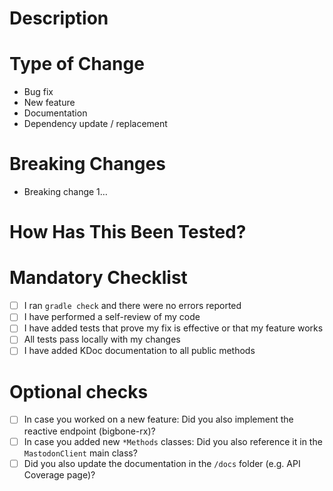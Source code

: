 # Description

<!-- Please include a summary of the changes and the related issue. 
Please also include relevant motivation and context. 
List any dependencies that are required for this change.
If your change closes an existing issue, please make this explicit by writing “Closes `<link to issue>`”. -->

# Type of Change

<!-- Keep the one that applies, remove the rest - including this comment) -->

- Bug fix
- New feature
- Documentation
- Dependency update / replacement

# Breaking Changes

<!-- A breaking change is a change to supported functionality between released versions of a library that would require 
a customer to do work in order to upgrade to the newer version. If your change includes one or more breaking changes, 
please list/document them here, otherwise set "None". This information will be published in our release notes. -->

- Breaking change 1…

# How Has This Been Tested?

<!-- Please describe the tests that you ran to verify your changes. -->

# Mandatory Checklist

- [ ] I ran `gradle check` and there were no errors reported
- [ ] I have performed a self-review of my code
- [ ] I have added tests that prove my fix is effective or that my feature works
- [ ] All tests pass locally with my changes
- [ ] I have added KDoc documentation to all public methods

# Optional checks

<!-- The items below are some more things to check before asking other people to review your code.
Please delete any entry that does not apply. If none apply, please also delete this whole section. -->

- [ ] In case you worked on a new feature: Did you also implement the reactive endpoint (bigbone-rx)?
- [ ] In case you added new `*Methods` classes: Did you also reference it in the `MastodonClient` main class?
- [ ] Did you also update the documentation in the `/docs` folder (e.g. API Coverage page)?
